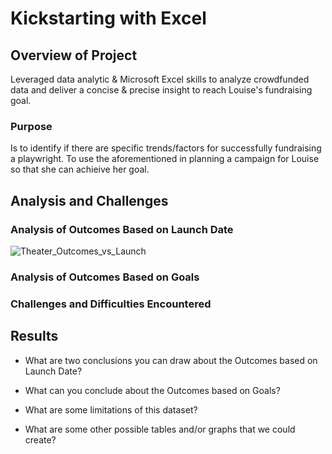 # Kickstarting with Excel

## Overview of Project
Leveraged data analytic & Microsoft Excel skills to analyze crowdfunded data and deliver a concise & precise insight to reach Louise's fundraising goal.

### Purpose 
Is to identify if there are specific trends/factors for successfully fundraising a playwright. To use the aforementioned in planning a campaign for Louise so that she can achieive her goal.

## Analysis and Challenges

### Analysis of Outcomes Based on Launch Date
![Theater_Outcomes_vs_Launch](https://user-images.githubusercontent.com/84733540/122655773-187f7980-d123-11eb-9aef-68f686395bac.png)

### Analysis of Outcomes Based on Goals

### Challenges and Difficulties Encountered

## Results

- What are two conclusions you can draw about the Outcomes based on Launch Date?

- What can you conclude about the Outcomes based on Goals?

- What are some limitations of this dataset?

- What are some other possible tables and/or graphs that we could create?
